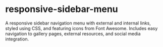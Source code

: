 # responsive-sidebar-menu
A responsive sidebar navigation menu with external and internal links, styled using CSS, and featuring icons from Font Awesome. Includes easy navigation to gallery pages, external resources, and social media integration.
